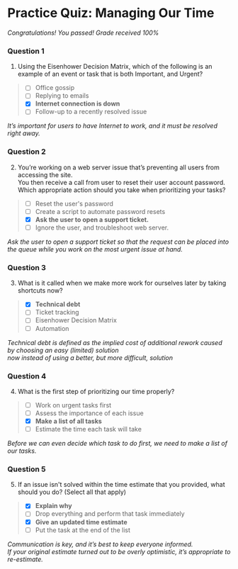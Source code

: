 # Practice Quiz:  Managing Our Time

*Congratulations! You passed! Grade received 100%*

### Question 1

1. Using the Eisenhower Decision Matrix, which of the following is an example of an event or task that is both Important, and Urgent?

> - [ ] Office gossip
> - [ ] Replying to emails
> - [x] **Internet connection is down**
> - [ ] Follow-up to a recently resolved issue

*It’s important for users to have Internet to work, and it must be resolved right away.*

### Question 2

2. You’re working on a web server issue that’s preventing all users from accessing the site.\
You then receive a call from user to reset their user account password.\
Which appropriate action should you take when prioritizing your tasks?

> - [ ] Reset the user's password
> - [ ] Create a script to automate password resets
> - [x] **Ask the user to open a support ticket.**
> - [ ] Ignore the user, and troubleshoot web server.

*Ask the user to open a support ticket so that the request can be placed into the queue while you work on the most urgent issue at hand.*

### Question 3

3. What is it called when we make more work for ourselves later by taking shortcuts now?

> - [x] **Technical debt**
> - [ ] Ticket tracking
> - [ ] Eisenhower Decision Matrix
> - [ ] Automation

*Technical debt is defined as the implied cost of additional rework caused by choosing an easy (limited) solution*\
*now instead of using a better, but more difficult, solution*

### Question 4

4. What is the first step of prioritizing our time properly?

> - [ ] Work on urgent tasks first
> - [ ] Assess the importance of each issue
> - [x] **Make a list of all tasks**
> - [ ] Estimate the time each task will take

*Before we can even decide which task to do first, we need to make a list of our tasks.*

### Question 5

5. If an issue isn't solved within the time estimate that you provided, what should you do? (Select all that apply)

> - [x] **Explain why**
> - [ ] Drop everything and perform that task immediately
> - [x] **Give an updated time estimate**
> - [ ] Put the task at the end of the list

*Communication is key, and it’s best to keep everyone informed.*\
*If your original estimate turned out to be overly optimistic, it’s appropriate to re-estimate.*